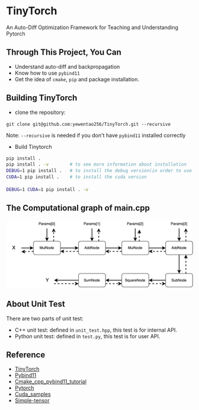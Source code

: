 # TinyTorch

An Auto-Diff Optimization Framework for Teaching and Understanding Pytorch

## Through This Project, You Can

- Understand auto-diff and backpropagation
- Know how to use `pybind11`
- Get the idea of `cmake`, `pip` and package installation.

## Building TinyTorch

- clone the repository:

`git clone git@github.com:yewentao256/TinyTorch.git --recursive`

Note: `--recursive` is needed if you don't have `pybind11` installed correctly

- Build Tinytorch

```bash
pip install .
pip install . -v        # to see more information about installation
DEBUG=1 pip install .   # to install the debug version(in order to use gdb/lldb)
CUDA=1 pip install .    # to install the cuda version

DEBUG=1 CUDA=1 pip install . -v
```

## The Computational graph of main.cpp

![image](resources/TinyTorch_graph.png)

## About Unit Test

There are two parts of unit test:

- C++ unit test: defined in `unit_test.hpp`, this test is for internal API.
- Python unit test: defined in `test.py`, this test is for user API.

## Reference

- [TinyTorch](https://github.com/darglein/TinyTorch)
- [Pybind11](https://pybind11.readthedocs.io/en/stable/index.html)
- [Cmake_cpp_pybind11_tutorial](https://github.com/smrfeld/cmake_cpp_pybind11_tutorial)
- [Pytorch](https://github.com/pytorch/pytorch)
- [Cuda_samples](https://github.com/NVIDIA/cuda-samples)
- [Simple-tensor](https://github.com/XuHQ1997/simple-tensor)
